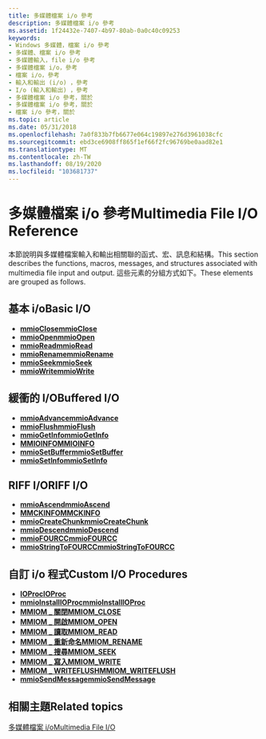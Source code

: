 ```yaml
---
title: 多媒體檔案 i/o 參考
description: 多媒體檔案 i/o 參考
ms.assetid: 1f24432e-7407-4b97-80ab-0a0c40c09253
keywords:
- Windows 多媒體，檔案 i/o 參考
- 多媒體、檔案 i/o 參考
- 多媒體輸入，file i/o 參考
- 多媒體檔案 i/o，參考
- 檔案 i/o，參考
- 輸入和輸出 (i/o) ，參考
- I/o (輸入和輸出) ，參考
- 多媒體檔案 i/o 參考，關於
- 多媒體檔案 i/o 參考，關於
- 檔案 i/o 參考，關於
ms.topic: article
ms.date: 05/31/2018
ms.openlocfilehash: 7a0f833b7fb6677e064c19897e276d3961038cfc
ms.sourcegitcommit: ebd3ce6908ff865f1ef66f2fc96769be0aad82e1
ms.translationtype: MT
ms.contentlocale: zh-TW
ms.lasthandoff: 08/19/2020
ms.locfileid: "103681737"
---
```

# <a name="multimedia-file-io-reference"></a><span data-ttu-id="d6390-113">多媒體檔案 i/o 參考</span><span class="sxs-lookup"><span data-stu-id="d6390-113">Multimedia File I/O Reference</span></span>

<span data-ttu-id="d6390-114">本節說明與多媒體檔案輸入和輸出相關聯的函式、宏、訊息和結構。</span><span class="sxs-lookup"><span data-stu-id="d6390-114">This section describes the functions, macros, messages, and structures associated with multimedia file input and output.</span></span> <span data-ttu-id="d6390-115">這些元素的分組方式如下。</span><span class="sxs-lookup"><span data-stu-id="d6390-115">These elements are grouped as follows.</span></span>

## <a name="basic-io"></a><span data-ttu-id="d6390-116">基本 i/o</span><span class="sxs-lookup"><span data-stu-id="d6390-116">Basic I/O</span></span>

-   [<span data-ttu-id="d6390-117">**mmioClose**</span><span class="sxs-lookup"><span data-stu-id="d6390-117">**mmioClose**</span></span>](/windows/win32/api/mmiscapi/nf-mmiscapi-mmioclose)
-   [<span data-ttu-id="d6390-118">**mmioOpen**</span><span class="sxs-lookup"><span data-stu-id="d6390-118">**mmioOpen**</span></span>](/windows/win32/api/mmiscapi/nf-mmiscapi-mmioopen)
-   [<span data-ttu-id="d6390-119">**mmioRead**</span><span class="sxs-lookup"><span data-stu-id="d6390-119">**mmioRead**</span></span>](/windows/win32/api/mmiscapi/nf-mmiscapi-mmioread)
-   [<span data-ttu-id="d6390-120">**mmioRename**</span><span class="sxs-lookup"><span data-stu-id="d6390-120">**mmioRename**</span></span>](/windows/win32/api/mmiscapi/nf-mmiscapi-mmiorename)
-   [<span data-ttu-id="d6390-121">**mmioSeek**</span><span class="sxs-lookup"><span data-stu-id="d6390-121">**mmioSeek**</span></span>](/windows/win32/api/mmiscapi/nf-mmiscapi-mmioseek)
-   [<span data-ttu-id="d6390-122">**mmioWrite**</span><span class="sxs-lookup"><span data-stu-id="d6390-122">**mmioWrite**</span></span>](/windows/win32/api/mmiscapi/nf-mmiscapi-mmiowrite)

## <a name="buffered-io"></a><span data-ttu-id="d6390-123">緩衝的 I/O</span><span class="sxs-lookup"><span data-stu-id="d6390-123">Buffered I/O</span></span>

-   [<span data-ttu-id="d6390-124">**mmioAdvance**</span><span class="sxs-lookup"><span data-stu-id="d6390-124">**mmioAdvance**</span></span>](/windows/win32/api/mmiscapi/nf-mmiscapi-mmioadvance)
-   [<span data-ttu-id="d6390-125">**mmioFlush**</span><span class="sxs-lookup"><span data-stu-id="d6390-125">**mmioFlush**</span></span>](/windows/win32/api/mmiscapi/nf-mmiscapi-mmioflush)
-   [<span data-ttu-id="d6390-126">**mmioGetInfo**</span><span class="sxs-lookup"><span data-stu-id="d6390-126">**mmioGetInfo**</span></span>](/windows/win32/api/mmiscapi/nf-mmiscapi-mmiogetinfo)
-   <span data-ttu-id="d6390-127">[**MMIOINFO**](/previous-versions//dd757322(v=vs.85))</span><span class="sxs-lookup"><span data-stu-id="d6390-127">[**MMIOINFO**](/previous-versions//dd757322(v=vs.85))</span></span>
-   [<span data-ttu-id="d6390-128">**mmioSetBuffer**</span><span class="sxs-lookup"><span data-stu-id="d6390-128">**mmioSetBuffer**</span></span>](/windows/win32/api/mmiscapi/nf-mmiscapi-mmiosetbuffer)
-   [<span data-ttu-id="d6390-129">**mmioSetInfo**</span><span class="sxs-lookup"><span data-stu-id="d6390-129">**mmioSetInfo**</span></span>](/windows/win32/api/mmiscapi/nf-mmiscapi-mmiosetinfo)

## <a name="riff-io"></a><span data-ttu-id="d6390-130">RIFF I/O</span><span class="sxs-lookup"><span data-stu-id="d6390-130">RIFF I/O</span></span>

-   [<span data-ttu-id="d6390-131">**mmioAscend**</span><span class="sxs-lookup"><span data-stu-id="d6390-131">**mmioAscend**</span></span>](/windows/win32/api/mmiscapi/nf-mmiscapi-mmioascend)
-   [<span data-ttu-id="d6390-132">**MMCKINFO**</span><span class="sxs-lookup"><span data-stu-id="d6390-132">**MMCKINFO**</span></span>](/windows/win32/api/mmiscapi/ns-mmiscapi-mmckinfo)
-   [<span data-ttu-id="d6390-133">**mmioCreateChunk**</span><span class="sxs-lookup"><span data-stu-id="d6390-133">**mmioCreateChunk**</span></span>](/windows/win32/api/mmiscapi/nf-mmiscapi-mmiocreatechunk)
-   [<span data-ttu-id="d6390-134">**mmioDescend**</span><span class="sxs-lookup"><span data-stu-id="d6390-134">**mmioDescend**</span></span>](/windows/win32/api/mmiscapi/nf-mmiscapi-mmiodescend)
-   [<span data-ttu-id="d6390-135">**mmioFOURCC**</span><span class="sxs-lookup"><span data-stu-id="d6390-135">**mmioFOURCC**</span></span>](/windows/win32/api/vfw/nf-vfw-mmiofourcc)
-   [<span data-ttu-id="d6390-136">**mmioStringToFOURCC**</span><span class="sxs-lookup"><span data-stu-id="d6390-136">**mmioStringToFOURCC**</span></span>](/windows/win32/api/mmiscapi/nf-mmiscapi-mmiostringtofourcc)

## <a name="custom-io-procedures"></a><span data-ttu-id="d6390-137">自訂 i/o 程式</span><span class="sxs-lookup"><span data-stu-id="d6390-137">Custom I/O Procedures</span></span>

-   <span data-ttu-id="d6390-138">[**IOProc**](/previous-versions//dd757098(v=vs.85))</span><span class="sxs-lookup"><span data-stu-id="d6390-138">[**IOProc**](/previous-versions//dd757098(v=vs.85))</span></span>
-   [<span data-ttu-id="d6390-139">**mmioInstallIOProc**</span><span class="sxs-lookup"><span data-stu-id="d6390-139">**mmioInstallIOProc**</span></span>](/windows/win32/api/mmiscapi/nf-mmiscapi-mmioinstallioproc)
-   [<span data-ttu-id="d6390-140">**MMIOM \_ 關閉**</span><span class="sxs-lookup"><span data-stu-id="d6390-140">**MMIOM\_CLOSE**</span></span>](mmiom-close.md)
-   [<span data-ttu-id="d6390-141">**MMIOM \_ 開啟**</span><span class="sxs-lookup"><span data-stu-id="d6390-141">**MMIOM\_OPEN**</span></span>](mmiom-open.md)
-   [<span data-ttu-id="d6390-142">**MMIOM \_ 讀取**</span><span class="sxs-lookup"><span data-stu-id="d6390-142">**MMIOM\_READ**</span></span>](mmiom-read.md)
-   [<span data-ttu-id="d6390-143">**MMIOM \_ 重新命名**</span><span class="sxs-lookup"><span data-stu-id="d6390-143">**MMIOM\_RENAME**</span></span>](mmiom-rename.md)
-   [<span data-ttu-id="d6390-144">**MMIOM \_ 搜尋**</span><span class="sxs-lookup"><span data-stu-id="d6390-144">**MMIOM\_SEEK**</span></span>](mmiom-seek.md)
-   [<span data-ttu-id="d6390-145">**MMIOM \_ 寫入**</span><span class="sxs-lookup"><span data-stu-id="d6390-145">**MMIOM\_WRITE**</span></span>](mmiom-write.md)
-   [<span data-ttu-id="d6390-146">**MMIOM \_ WRITEFLUSH**</span><span class="sxs-lookup"><span data-stu-id="d6390-146">**MMIOM\_WRITEFLUSH**</span></span>](mmiom-writeflush.md)
-   [<span data-ttu-id="d6390-147">**mmioSendMessage**</span><span class="sxs-lookup"><span data-stu-id="d6390-147">**mmioSendMessage**</span></span>](/windows/win32/api/mmiscapi/nf-mmiscapi-mmiosendmessage)

## <a name="related-topics"></a><span data-ttu-id="d6390-148">相關主題</span><span class="sxs-lookup"><span data-stu-id="d6390-148">Related topics</span></span>

<dl> <dt>

[<span data-ttu-id="d6390-149">多媒體檔案 i/o</span><span class="sxs-lookup"><span data-stu-id="d6390-149">Multimedia File I/O</span></span>](multimedia-file-i-o.md)
</dt> </dl>

 

 
